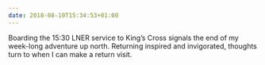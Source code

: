 ```yaml
---
date: 2018-08-10T15:34:53+01:00
---
```

Boarding the 15:30 LNER service to King’s Cross signals the end of my week-long adventure up north. Returning inspired and invigorated, thoughts turn to when I can make a return visit.
